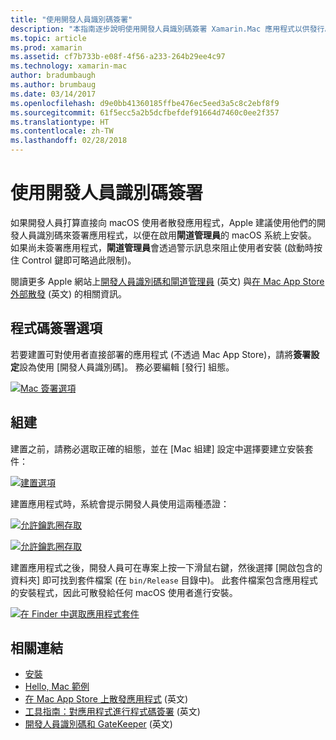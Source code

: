 ```yaml
---
title: "使用開發人員識別碼簽署"
description: "本指南逐步說明使用開發人員識別碼簽署 Xamarin.Mac 應用程式以供發行。"
ms.topic: article
ms.prod: xamarin
ms.assetid: cf7b733b-e08f-4f56-a233-264b29ee4c97
ms.technology: xamarin-mac
author: bradumbaugh
ms.author: brumbaug
ms.date: 03/14/2017
ms.openlocfilehash: d9e0bb41360185ffbe476ec5eed3a5c8c2ebf8f9
ms.sourcegitcommit: 61f5ecc5a2b5dcfbefdef91664d7460c0ee2f357
ms.translationtype: HT
ms.contentlocale: zh-TW
ms.lasthandoff: 02/28/2018
---
```

# <a name="sign-with-developer-id"></a>使用開發人員識別碼簽署

如果開發人員打算直接向 macOS 使用者散發應用程式，Apple 建議使用他們的開發人員識別碼來簽署應用程式，以便在啟用**閘道管理員**的 macOS 系統上安裝。 如果尚未簽署應用程式，**閘道管理員**會透過警示訊息來阻止使用者安裝 (啟動時按住 Control 鍵即可略過此限制)。

閱讀更多 Apple 網站上[開發人員識別碼和閘道管理員](https://developer.apple.com/resources/developer-id/) \(英文\) 與[在 Mac App Store 外部散發](https://developer.apple.com/library/content/documentation/IDEs/Conceptual/AppDistributionGuide/Introduction/Introduction.html) \(英文\) 的相關資訊。

## <a name="code-signing-options"></a>程式碼簽署選項

若要建置可對使用者直接部署的應用程式 (不透過 Mac App Store)，請將**簽署設定**設為使用 [開發人員識別碼]。 務必要編輯 [發行] 組態。

 [ ![](signing-images/config02.png "Mac 簽署選項")](signing-images/config02.png)


## <a name="build"></a>組建

建置之前，請務必選取正確的組態，並在 [Mac 組建] 設定中選擇要建立安裝套件：

[ ![](signing-images/config03.png "建置選項")](signing-images/config03.png)

建置應用程式時，系統會提示開發人員使用這兩種憑證：

 [ ![](signing-images/image57.png "允許鑰匙圈存取")](signing-images/image57.png)

 [ ![](signing-images/image58.png "允許鑰匙圈存取")](signing-images/image58.png)

建置應用程式之後，開發人員可在專案上按一下滑鼠右鍵，然後選擇 [開啟包含的資料夾] 即可找到套件檔案 (在 `bin/Release` 目錄中)。 此套件檔案包含應用程式的安裝程式，因此可散發給任何 macOS 使用者進行安裝。

 [ ![](signing-images/image59.png "在 Finder 中選取應用程式套件")](signing-images/image59.png)

## <a name="related-links"></a>相關連結

- [安裝](~//mac/get-started/installation.md)
- [Hello, Mac 範例](~//mac/get-started/hello-mac.md)
- [在 Mac App Store 上散發應用程式](https://developer.apple.com/devcenter/mac/checklist/) \(英文\)
- [工具指南：對應用程式進行程式碼簽署](https://developer.apple.com/library/mac/#documentation/ToolsLanguages/Conceptual/OSXWorkflowGuide/CodeSigning/CodeSigning.html) \(英文\)
- [開發人員識別碼和 GateKeeper](https://developer.apple.com/resources/developer-id/) \(英文\)
